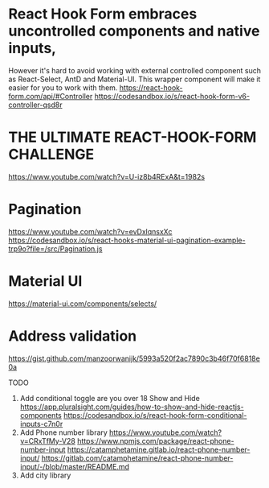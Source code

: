# React Hook Form embraces uncontrolled components and native inputs, 
However it's hard to avoid working with external controlled component such as React-Select, AntD and Material-UI. This wrapper component will make it easier for you to work with them.
https://react-hook-form.com/api/#Controller
https://codesandbox.io/s/react-hook-form-v6-controller-qsd8r

# THE ULTIMATE REACT-HOOK-FORM CHALLENGE
https://www.youtube.com/watch?v=U-iz8b4RExA&t=1982s

# Pagination
https://www.youtube.com/watch?v=evDxlqnsxXc
https://codesandbox.io/s/react-hooks-material-ui-pagination-example-trp9o?file=/src/Pagination.js

# Material UI 
https://material-ui.com/components/selects/

# Address validation
https://gist.github.com/manzoorwanijk/5993a520f2ac7890c3b46f70f6818e0a


TODO
1. Add conditional toggle are you over 18
Show and Hide
https://app.pluralsight.com/guides/how-to-show-and-hide-reactjs-components
https://codesandbox.io/s/react-hook-form-conditional-inputs-c7n0r
2. Add Phone number library
https://www.youtube.com/watch?v=CRxTfMy-V28
https://www.npmjs.com/package/react-phone-number-input
https://catamphetamine.gitlab.io/react-phone-number-input/
https://gitlab.com/catamphetamine/react-phone-number-input/-/blob/master/README.md
3. Add city library
